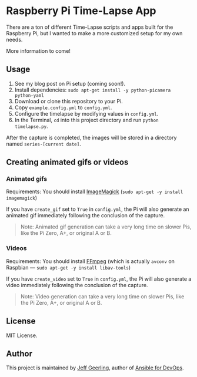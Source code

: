 # Raspberry Pi Time-Lapse App

There are a ton of different Time-Lapse scripts and apps built for the Raspberry Pi, but I wanted to make a more customized setup for my own needs.

More information to come!

## Usage

  1. See my blog post on Pi setup (coming soon!).
  2. Install dependencies: `sudo apt-get install -y python-picamera python-yaml`
  3. Download or clone this repository to your Pi.
  4. Copy `example.config.yml` to `config.yml`.
  5. Configure the timelapse by modifying values in `config.yml`.
  6. In the Terminal, `cd` into this project directory and run `python timelapse.py`.

After the capture is completed, the images will be stored in a directory named `series-[current date]`.

## Creating animated gifs or videos

### Animated gifs

Requirements: You should install [ImageMagick](https://www.imagemagick.org/script/index.php) (`sudo apt-get -y install imagemagick`)

If you have `create_gif` set to `True` in `config.yml`, the Pi will also generate an animated gif immediately following the conclusion of the capture.

> Note: Animated gif generation can take a very long time on slower Pis, like the Pi Zero, A+, or original A or B.

### Videos

Requirements: You should install [FFmpeg](https://ffmpeg.org) (which is actually `avconv` on Raspbian — `sudo apt-get -y install libav-tools`)

If you have `create_video` set to `True` in `config.yml`, the Pi will also generate a video immediately following the conclusion of the capture.

> Note: Video generation can take a very long time on slower Pis, like the Pi Zero, A+, or original A or B.

## License

MIT License.

## Author

This project is maintained by [Jeff Geerling](https://www.jeffgeerling.com/), author of [Ansible for DevOps](https://www.ansiblefordevops.com/).
